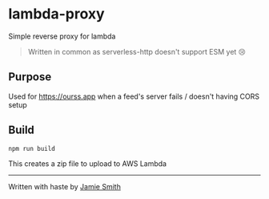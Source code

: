 # lambda-proxy

Simple reverse proxy for lambda

> Written in common as serverless-http doesn't support ESM yet 😢

## Purpose

Used for <https://ourss.app> when a feed's server fails / doesn't having CORS setup

## Build

`npm run build`

This creates a zip file to upload to AWS Lambda

---

Written with haste by [Jamie Smith](https://jsmith.dev)
